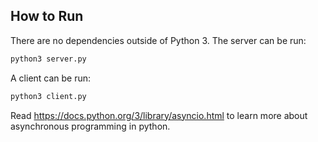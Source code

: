 ## How to Run

There are no dependencies outside of Python 3.
The server can be run:

```python
python3 server.py
```

A client can be run:

```python
python3 client.py
```

Read https://docs.python.org/3/library/asyncio.html to learn more about asynchronous programming in
python.
